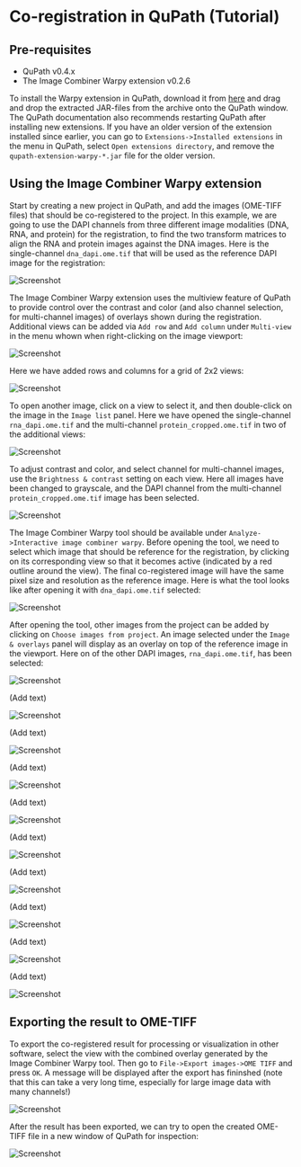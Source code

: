 # Co-registration in QuPath (Tutorial)


## Pre-requisites

- QuPath v0.4.x
- The Image Combiner Warpy extension v0.2.6

To install the Warpy extension in QuPath, download it from [here](https://github.com/BIOP/qupath-extension-warpy/releases/download/0.2.6/qupath-extension-warpy-0.2.6.zip) and drag and drop the extracted JAR-files from the archive onto the QuPath window. The QuPath documentation also recommends restarting QuPath after installing new extensions. If you have an older version of the extension installed since earlier, you can go to `Extensions->Installed extensions` in the menu in QuPath, select `Open extensions directory`, and remove the `qupath-extension-warpy-*.jar` file for the older version.  


## Using the Image Combiner Warpy extension

Start by creating a new project in QuPath, and add the images (OME-TIFF files) that should be co-registered to the project. In this example, we are going to use the DAPI channels from three different image modalities (DNA, RNA, and protein) for the registration, to find the two transform matrices to align the RNA and protein images against the DNA images. Here is the single-channel `dna_dapi.ome.tif` that will be used as the reference DAPI image for the registration:

![Screenshot](images/screenshot_new_project.png?raw=true)

The Image Combiner Warpy extension uses the multiview feature of QuPath to provide control over the contrast and color (and also channel selection, for multi-channel images) of overlays shown during the registration. Additional views can be added via `Add row` and `Add column` under `Multi-view` in the menu whown when right-clicking on the image viewport:

![Screenshot](images/screenshot_multiview_menu.png?raw=true)

Here we have added rows and columns for a grid of 2x2 views: 

![Screenshot](images/screenshot_multiview_split.png?raw=true)

To open another image, click on a view to select it, and then double-click on the image in the `Image list` panel. Here we have opened the single-channel `rna_dapi.ome.tif` and the multi-channel `protein_cropped.ome.tif` in two of the additional views:

![Screenshot](images/screenshot_multiview_3images.png?raw=true)

To adjust contrast and color, and select channel for multi-channel images, use the `Brightness & contrast` setting on each view. Here all images have been changed to grayscale, and the DAPI channel from the multi-channel `protein_cropped.ome.tif` image has been selected.   

![Screenshot](images/screenshot_multiview_grayscale.png?raw=true)

The Image Combiner Warpy tool should be available under `Analyze->Interactive image combiner warpy`. Before opening the tool, we need to select which image that should be reference for the registration, by clicking on its corresponding view so that it becomes active (indicated by a red outline around the view). The final co-registered image will have the same pixel size and resolution as the reference image. Here is what the tool looks like after opening it with `dna_dapi.ome.tif` selected:

![Screenshot](images/screenshot_hello_warpy.png?raw=true)

After opening the tool, other images from the project can be added by clicking on `Choose images from project`. An image selected under the `Image & overlays` panel will display as an overlay on top of the reference image in the viewport. Here on of the other DAPI images, `rna_dapi.ome.tif`, has been selected:

![Screenshot](images/screenshot_warpy_rna_selected.png?raw=true)

(Add text)

![Screenshot](images/screenshot_warpy_aligned_coarse.png?raw=true)

(Add text)

![Screenshot](images/screenshot_warpy_estimate_transform.png?raw=true)

(Add text)

![Screenshot](images/screenshot_warpy_aligned_fine.png?raw=true)

(Add text)

![Screenshot](images/screenshot_warpy_matrix.png?raw=true)

(Add text)

![Screenshot](images/screenshot_warpy_scale_rotation1.png?raw=true)

(Add text)

![Screenshot](images/screenshot_warpy_scale_rotation2.png?raw=true)

(Add text)

![Screenshot](images/screenshot_warpy_scale_rotation3.png?raw=true)

(Add text)

![Screenshot](images/screenshot_warpy_enable_channels_before_create.png?raw=true)

(Add text)

![Screenshot](images/screenshot_warpy_created_overlay.png?raw=true)


## Exporting the result to OME-TIFF

To export the co-registered result for processing or visualization in other software, select the view with the combined overlay generated by the Image Combiner Warpy tool. Then go to `File->Export images->OME TIFF` and press `OK`. A message will be displayed after the export has fininshed (note that this can take a very long time, especially for large image data with many channels!)    

![Screenshot](images/screenshot_export_ometiff.png?raw=true)

After the result has been exported, we can try to open the created OME-TIFF file in a new window of QuPath for inspection:

![Screenshot](images/screenshot_coregistration_result.png?raw=true)
